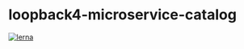 # loopback4-microservice-catalog

[![lerna](https://img.shields.io/badge/maintained%20with-lerna-cc00ff.svg)](https://lerna.js.org/)
